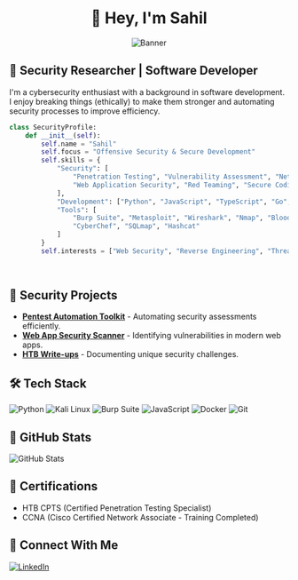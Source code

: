 <div align="center">
  
# 👋 Hey, I'm Sahil
![Banner](https://media.licdn.com/dms/image/v2/D4D16AQEkckfaTqXlYA/profile-displaybackgroundimage-shrink_350_1400/profile-displaybackgroundimage-shrink_350_1400/0/1723640357919?e=1746057600&v=beta&t=OuqLtfL2uuZXTXzgj7A7kmIk_kavAf1aWQmyghymxX0)
</div>

## 🔡 Security Researcher | Software Developer  

I'm a cybersecurity enthusiast with a background in software development. I enjoy breaking things (ethically) to make them stronger and automating security processes to improve efficiency.

```python
class SecurityProfile:
    def __init__(self):
        self.name = "Sahil"
        self.focus = "Offensive Security & Secure Development"
        self.skills = {
            "Security": [
                "Penetration Testing", "Vulnerability Assessment", "Network Security",
                "Web Application Security", "Red Teaming", "Secure Coding"
            ],
            "Development": ["Python", "JavaScript", "TypeScript", "Go", "Bash"],
            "Tools": [
                "Burp Suite", "Metasploit", "Wireshark", "Nmap", "BloodHound",
                "CyberChef", "SQLmap", "Hashcat"
            ]
        }
        self.interests = ["Web Security", "Reverse Engineering", "Threat Intelligence", "CTFs"]
        
    
```

<!-- 
def current_projects(self):
        return [
            "Building a custom threat detection system",
            "Contributing to open-source security tools",
            "Researching web application security flaws"
        ]
-->

## 🔐 Security Projects
- **[Pentest Automation Toolkit](#)** - Automating security assessments efficiently.
- **[Web App Security Scanner](#)** - Identifying vulnerabilities in modern web apps.
- **[HTB Write-ups](#)** - Documenting unique security challenges.

## 🛠️ Tech Stack

![Python](https://img.shields.io/badge/-Python-3776AB?style=flat&logo=Python&logoColor=white)
![Kali Linux](https://img.shields.io/badge/-Kali%20Linux-557C94?style=flat&logo=kali-linux&logoColor=white)
![Burp Suite](https://img.shields.io/badge/-Burp%20Suite-FF6347?style=flat&logo=portwigger&logoColor=white)
![JavaScript](https://img.shields.io/badge/-JavaScript-F7DF1E?style=flat&logo=javascript&logoColor=black)
![Docker](https://img.shields.io/badge/-Docker-2496ED?style=flat&logo=docker&logoColor=white)
![Git](https://img.shields.io/badge/-Git-F05032?style=flat&logo=git&logoColor=white)

## 🌟 GitHub Stats

![GitHub Stats](https://github-readme-stats.vercel.app/api?username=Sahil-Makhija&show_icons=true&theme=dark&hide_border=true&count_private=true)

## 🎒 Certifications
- HTB CPTS (Certified Penetration Testing Specialist)
- CCNA (Cisco Certified Network Associate - Training Completed)

## 🔗 Connect With Me

[![LinkedIn](https://img.shields.io/badge/LinkedIn-0077B5?style=for-the-badge&logo=linkedin&logoColor=white)](https://www.linkedin.com/in/sahil-makhija-407449227/)
<!--
[![Twitter](https://img.shields.io/badge/Twitter-1DA1F2?style=for-the-badge&logo=twitter&logoColor=white)](https://twitter.com/your-handle)
[![Website](https://img.shields.io/badge/Website-000000?style=for-the-badge&logo=About.me&logoColor=white)](https://your-website.com)

---
## 🎵 Fun Fact
I once debugged a program for hours only to realize I had a semicolon missing.
-->
